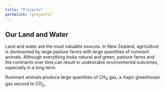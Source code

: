 ```yaml
---
title: "Projects"
permalink: /projects/
---
```


## Our Land and Water

Land and water are the most valuable sources. In New Zealand, agriculture is dominanted by large pasture farms with large quantities of ruminant animals. Although everything looks natural and green, pasture farms and the ruminants over time,can result in undesirable environmental outcomes, especially in a long term. 

Ruminant animals produce large quantities of CH<sub>4</sub> gas, a major greenhouse gas second to CO<sub>2</sub>,



<!-- {% include base_path %}


{% for post in site.projects %}
  {% include archive-single.html %}
{% endfor %}
-->

